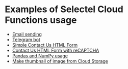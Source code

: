 Examples of Selectel Cloud Functions usage
===

* [Email sending](https://github.com/selectel/cloud-functions-examples/blob/master/mail_sender.py)
* [Telegram bot](https://github.com/selectel/cloud-telegram-bot)
* [Simple Contact Us HTML Form](https://github.com/selectel/cloud-functions-examples/blob/master/contact_us_form__simple.html)
* [Contact Us HTML Form with reCAPTCHA](https://github.com/selectel/cloud-functions-examples/blob/master/contact_us_form__recaptcha.html)
* [Pandas and NumPy usage](https://github.com/selectel/cloud-functions-examples/blob/master/pandas_and_numpy)
* [Make thumbnail of image from Cloud Storage](https://github.com/selectel/cloud-functions-examples/blob/master/image_convert)
